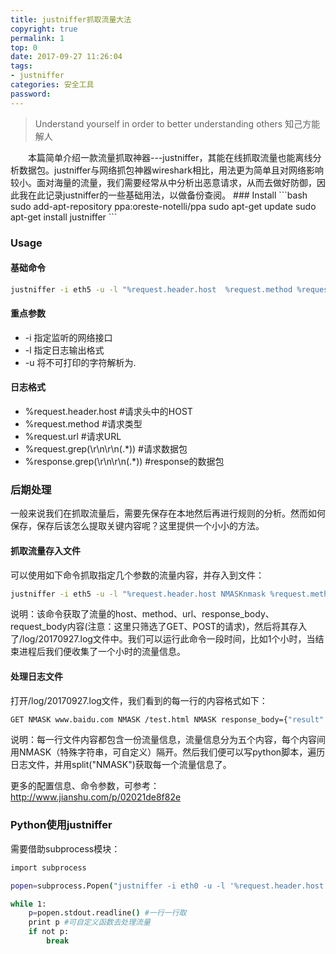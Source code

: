 ```yaml
---
title: justniffer抓取流量大法
copyright: true
permalink: 1
top: 0
date: 2017-09-27 11:26:04
tags:
- justniffer
categories: 安全工具
password:
---
```

<blockquote class="blockquote-center">Understand yourself in order to better understanding others
知己方能解人</blockquote>
　　本篇简单介绍一款流量抓取神器---justniffer，其能在线抓取流量也能离线分析数据包。justniffer与网络抓包神器wireshark相比，用法更为简单且对网络影响较小。面对海量的流量，我们需要经常从中分析出恶意请求，从而去做好防御，因此我在此记录justniffer的一些基础用法，以做备份查阅。
<!--more-->
### Install
```bash
sudo add-apt-repository ppa:oreste-notelli/ppa 
sudo apt-get update
sudo apt-get install justniffer
```

### Usage
#### 基础命令
```bash
justniffer -i eth5 -u -l "%request.header.host  %request.method %request.url  %response.grep(\r\n\r\n(.*)) %request.grep(\r\n\r\n(.*))"
```
#### 重点参数
* -i 指定监听的网络接口
* -l 指定日志输出格式
* -u 将不可打印的字符解析为.

#### 日志格式
* %request.header.host #请求头中的HOST
* %request.method #请求类型
* %request.url #请求URL
* %request.grep(\r\n\r\n(.*)) #请求数据包
* %response.grep(\r\n\r\n(.*)) #response的数据包

### 后期处理
一般来说我们在抓取流量后，需要先保存在本地然后再进行规则的分析。然而如何保存，保存后该怎么提取关键内容呢？这里提供一个小小的方法。

#### 抓取流量存入文件
可以使用如下命令抓取指定几个参数的流量内容，并存入到文件：
```bash
justniffer -i eth5 -u -l "%request.header.host NMASKnmask %request.method NMASKnmask %request.url NMASKnmask %response.grep(\r\n\r\n(.*)) NMASKnmask %request.grep(\r\n\r\n(.*))" | awk -F nmask '$1 !~ /^-/ && $2 ~ /(GET|POST).*/ {print$2,$1,$3,$4,$5}'  >> /log/20170927.log 2>&1 
```
说明：该命令获取了流量的host、method、url、response_body、request_body内容(注意：这里只筛选了GET、POST的请求)，然后将其存入了/log/20170927.log文件中。我们可以运行此命令一段时间，比如1个小时，当结束进程后我们便收集了一个小时的流量信息。

#### 处理日志文件
打开/log/20170927.log文件，我们看到的每一行的内容格式如下：
```bash
GET NMASK www.baidu.com NMASK /test.html NMASK response_body={"result":"123"} NMASK request_body={"get":"123"}
```
说明：每一行文件内容都包含一份流量信息，流量信息分为五个内容，每个内容间用NMASK（特殊字符串，可自定义）隔开。然后我们便可以写python脚本，遍历日志文件，并用split("NMASK")获取每一个流量信息了。

更多的配置信息、命令参数，可参考：http://www.jianshu.com/p/02021de8f82e


### Python使用justniffer
需要借助subprocess模块：
```bash
import subprocess

popen=subprocess.Popen("justniffer -i eth0 -u -l '%request.header.host nmask %request.method nmask %request.url nmask %response.grep(\r\n\r\n(.*))' | awk -F nmask '$1 !~ /^-/ {print}'",shell=True,stdout=subprocess.PIPE)

while 1:
    p=popen.stdout.readline() #一行一行取
    print p #可自定义函数去处理流量
    if not p:
        break
```